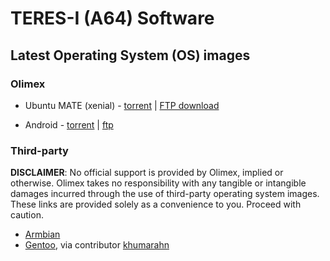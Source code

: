 # TERES-I (A64) Software

## Latest Operating System (OS) images

### Olimex

- Ubuntu MATE (xenial) - [torrent](https://bit.ly/2BcnYBH) | [FTP download](https://bit.ly/2HG98ZH)

- Android - [torrent](https://bit.ly/2RqAqmE) | [ftp](https://bit.ly/2B7IZx5)

### Third-party

**DISCLAIMER**: No official support is provided by Olimex, implied or otherwise.
Olimex takes no responsibility with any tangible or intangible damages incurred through the use of third-party operating system images.
These links are provided solely as a convenience to you.
Proceed with caution.

- [Armbian](https://www.armbian.com/olimex-teres-a64)
- [Gentoo](https://github.com/khumarahn/teres1-gentoo), via contributor [khumarahn](https://github.com/khumarahn)

